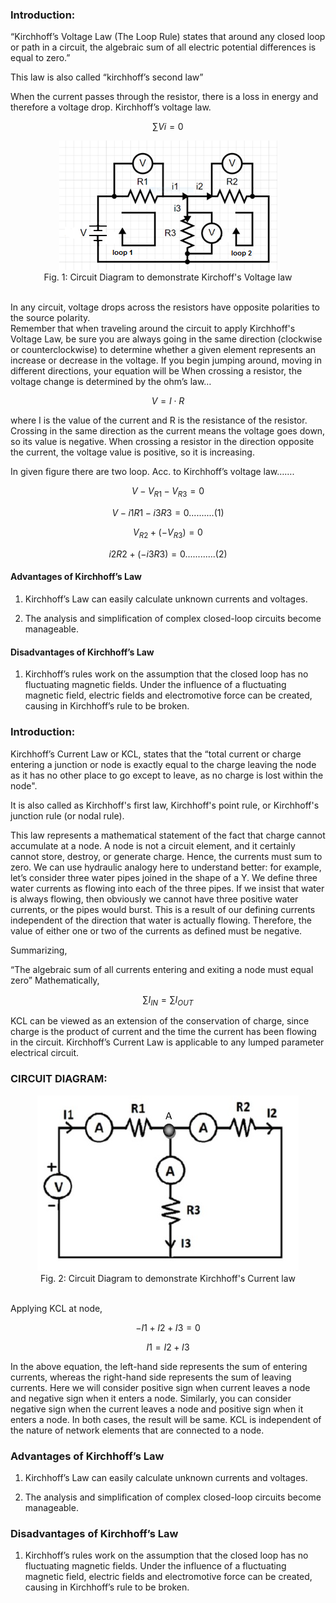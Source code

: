 ### Introduction:
“Kirchhoff’s Voltage Law (The Loop Rule) states that around any closed loop or path in a circuit, the algebraic sum of all electric potential differences is equal to zero.”<br>

This law is also called “kirchhoff’s second law” <br>

When the current passes through the resistor, there is a loss in energy and therefore a voltage drop. Kirchhoff’s voltage law. <br>

$$ ∑Vi = 0  $$

<center><img src="images/Picture1.png"></center> <center>Fig. 1: Circuit Diagram to demonstrate Kirchoff's Voltage law</center> <br>

In any circuit, voltage drops across the resistors have opposite polarities to the source polarity.<br> 
Remember that when traveling around the circuit to apply Kirchhoff's Voltage Law, be sure you are always going in the same direction (clockwise or counterclockwise) to determine whether a given element represents an increase or decrease in the voltage. If you begin jumping around, moving in different directions, your equation will be When crossing a resistor, the voltage change is determined by the ohm’s law…  <br>

$$ V=I⋅R $$

where I is the value of the current and R is the resistance of the resistor. Crossing in the same direction as the current means the voltage goes down, so its value is negative. When crossing a resistor in the direction opposite the current, the voltage value is positive, so it is increasing. <br>

In given figure there are two loop. Acc. to Kirchhoff’s voltage law…….<br>

 $$ V − V_{R1} − V_{R3} = 0  $$ 
             
$$  V −  i1R1 − i3R3 = 0 ..........(1)   $$ 

$$ V_{R2} + ( − V_ {R3}) = 0   $$ 

$$ i2R2 + (− i3R3) = 0............(2)  $$


#### Advantages of Kirchhoff’s Law <br>
1. Kirchhoff’s Law can easily calculate unknown currents and voltages.<br>

2. The analysis and simplification of complex closed-loop circuits become manageable. <br>

#### Disadvantages of Kirchhoff’s Law <br>

1. Kirchhoff’s rules work on the assumption that the closed loop has no fluctuating magnetic fields. Under the influence of a fluctuating magnetic field, electric fields and electromotive force can be created, causing in Kirchhoff’s rule to be broken. <br>


### Introduction:

Kirchhoff’s Current Law or KCL, states that the “total current or charge entering a junction or node is exactly equal to the charge leaving the node as it has no other place to go except to leave, as no charge is lost within the node".<br>

It is also called as Kirchhoff's first law, Kirchhoff's point rule, or Kirchhoff's junction rule (or nodal rule). <br>

This law represents a mathematical statement of the fact that charge cannot accumulate at a node. A node is not a circuit element, and it certainly cannot store, destroy, or generate charge. Hence, the currents must sum to zero. We can use hydraulic analogy here to understand better: for example, let’s consider three water pipes joined in the shape of a Y. We define three water currents as flowing into each of the three pipes. If we insist that water is always flowing, then obviously we cannot have three positive water currents, or the pipes would burst. This is a result of our defining currents independent of the direction that water is actually flowing. Therefore, the value of either one or two of the currents as defined must be negative. <br>

Summarizing,  <br>

“The algebraic sum of all currents entering and exiting a node must equal zero” Mathematically,  <br>

$$ ∑ I_{IN} = ∑ I_{OUT}  $$

KCL can be viewed as an extension of the conservation of charge, since charge is the product of current and the time the current has been flowing in the circuit.
Kirchhoff’s Current Law is applicable to any lumped parameter electrical circuit. <br>

### CIRCUIT DIAGRAM:

<center><img src="images/circuit2.jpeg"></center> <center>Fig. 2: Circuit Diagram to demonstrate Kirchhoff's Current law </center> <br>

Applying KCL at node, <br>

$$ −I1 + I2 + I3=0 $$

$$ I1 = I2 + I3  $$ 

In the above equation, the left-hand side represents the sum of entering currents, whereas the right-hand side represents the sum of leaving currents. Here we will consider positive sign when current leaves a node and negative sign when it enters a node. Similarly, you can consider negative sign when the current leaves a node and positive sign when it enters a node. In both cases, the result will be same. KCL is independent of the nature of network elements that are connected to a node. <br>

### Advantages of Kirchhoff’s Law

1. Kirchhoff’s Law can easily calculate unknown currents and voltages.

2. The analysis and simplification of complex closed-loop circuits become manageable.

### Disadvantages of Kirchhoff’s Law 

1. Kirchhoff’s rules work on the assumption that the closed loop has no fluctuating magnetic fields. Under the influence of a fluctuating magnetic field, electric fields and electromotive force can be created, causing in Kirchhoff’s rule to be broken.


